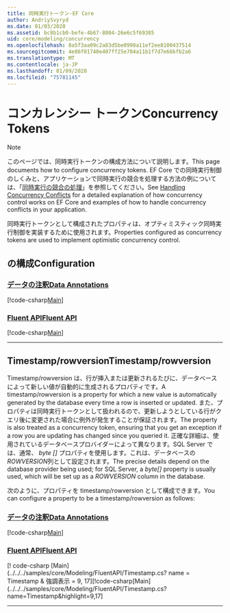 ```yaml
---
title: 同時実行トークン-EF Core
author: AndriySvyryd
ms.date: 01/03/2020
ms.assetid: bc8b1cb0-befe-4b67-8004-26e6c5f69385
uid: core/modeling/concurrency
ms.openlocfilehash: 8a5f3aa09c2a83d5be0998a11ef2ee8100437514
ms.sourcegitcommit: 4e86f01740e407ff25e704a11b1f7d7e66bfb2a6
ms.translationtype: MT
ms.contentlocale: ja-JP
ms.lasthandoff: 01/09/2020
ms.locfileid: "75781145"
---
```

# <a name="concurrency-tokens"></a><span data-ttu-id="244c6-102">コンカレンシー トークン</span><span class="sxs-lookup"><span data-stu-id="244c6-102">Concurrency Tokens</span></span>

> [!NOTE]
> <span data-ttu-id="244c6-103">このページでは、同時実行トークンの構成方法について説明します。</span><span class="sxs-lookup"><span data-stu-id="244c6-103">This page documents how to configure concurrency tokens.</span></span> <span data-ttu-id="244c6-104">EF Core での同時実行制御のしくみと、アプリケーションで同時実行の競合を処理する方法の例については、「[同時実行の競合の処理](../saving/concurrency.md)」を参照してください。</span><span class="sxs-lookup"><span data-stu-id="244c6-104">See [Handling Concurrency Conflicts](../saving/concurrency.md) for a detailed explanation of how concurrency control works on EF Core and examples of how to handle concurrency conflicts in your application.</span></span>

<span data-ttu-id="244c6-105">同時実行トークンとして構成されたプロパティは、オプティミスティック同時実行制御を実装するために使用されます。</span><span class="sxs-lookup"><span data-stu-id="244c6-105">Properties configured as concurrency tokens are used to implement optimistic concurrency control.</span></span>

## <a name="configuration"></a><span data-ttu-id="244c6-106">の構成</span><span class="sxs-lookup"><span data-stu-id="244c6-106">Configuration</span></span>

### <a name="data-annotationstabdata-annotations"></a>[<span data-ttu-id="244c6-107">データの注釈</span><span class="sxs-lookup"><span data-stu-id="244c6-107">Data Annotations</span></span>](#tab/data-annotations)

[!code-csharp[Main](../../../samples/core/Modeling/DataAnnotations/Concurrency.cs?name=Concurrency&highlight=5)]

### <a name="fluent-apitabfluent-api"></a>[<span data-ttu-id="244c6-108">Fluent API</span><span class="sxs-lookup"><span data-stu-id="244c6-108">Fluent API</span></span>](#tab/fluent-api)

[!code-csharp[Main](../../../samples/core/Modeling/FluentAPI/Concurrency.cs?name=Concurrency&highlight=5)]

***

## <a name="timestamprowversion"></a><span data-ttu-id="244c6-109">Timestamp/rowversion</span><span class="sxs-lookup"><span data-stu-id="244c6-109">Timestamp/rowversion</span></span>

<span data-ttu-id="244c6-110">Timestamp/rowversion は、行が挿入または更新されるたびに、データベースによって新しい値が自動的に生成されるプロパティです。</span><span class="sxs-lookup"><span data-stu-id="244c6-110">A timestamp/rowversion is a property for which a new value is automatically generated by the database every time a row is inserted or updated.</span></span> <span data-ttu-id="244c6-111">また、プロパティは同時実行トークンとして扱われるので、更新しようとしている行がクエリ後に変更された場合に例外が発生することが保証されます。</span><span class="sxs-lookup"><span data-stu-id="244c6-111">The property is also treated as a concurrency token, ensuring that you get an exception if a row you are updating has changed since you queried it.</span></span> <span data-ttu-id="244c6-112">正確な詳細は、使用されているデータベースプロバイダーによって異なります。SQL Server では、通常、 *byte []* プロパティを使用します。これは、データベースの*ROWVERSION*列として設定されます。</span><span class="sxs-lookup"><span data-stu-id="244c6-112">The precise details depend on the database provider being used; for SQL Server, a *byte[]* property is usually used, which will be set up as a *ROWVERSION* column in the database.</span></span>

<span data-ttu-id="244c6-113">次のように、プロパティを timestamp/rowversion として構成できます。</span><span class="sxs-lookup"><span data-stu-id="244c6-113">You can configure a property to be a timestamp/rowversion as follows:</span></span>

### <a name="data-annotationstabdata-annotations"></a>[<span data-ttu-id="244c6-114">データの注釈</span><span class="sxs-lookup"><span data-stu-id="244c6-114">Data Annotations</span></span>](#tab/data-annotations)

[!code-csharp[Main](../../../samples/core/Modeling/DataAnnotations/Timestamp.cs?name=Timestamp&highlight=7)]

### <a name="fluent-apitabfluent-api"></a>[<span data-ttu-id="244c6-115">Fluent API</span><span class="sxs-lookup"><span data-stu-id="244c6-115">Fluent API</span></span>](#tab/fluent-api)

<span data-ttu-id="244c6-116">[! code-csharp [Main] (../../../samples/core/Modeling/FluentAPI/Timestamp.cs? name = Timestamp & 強調表示 = 9, 17]</span><span class="sxs-lookup"><span data-stu-id="244c6-116">[!code-csharp[Main](../../../samples/core/Modeling/FluentAPI/Timestamp.cs?name=Timestamp&highlight=9,17]</span></span>

***
